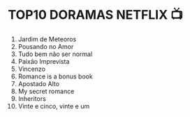 # TOP10 DORAMAS NETFLIX :tv:



1. Jardim de Meteoros
2. Pousando no Amor
3. Tudo bem não ser normal
4. Paixão Imprevista
5. Vincenzo
6. Romance is a bonus book
7. Apostado Alto
8. My secret romance
9. Inheritors
10. Vinte e cinco, vinte e um




